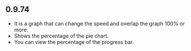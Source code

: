 ## 0.9.74

* It is a graph that can change the speed and overlap the graph 100% or more.
* Shows the percentage of the pie chart.
* You can view the percentage of the progress bar.
